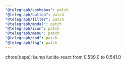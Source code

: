 ```yaml
---
"@telegraph/combobox": patch
"@telegraph/button": patch
"@telegraph/filter": patch
"@telegraph/modal": patch
"@telegraph/icon": patch
"@telegraph/menu": patch
"@telegraph/kbd": patch
"@telegraph/tag": patch
---
```


chore(deps): bump lucide-react from 0.539.0 to 0.541.0
